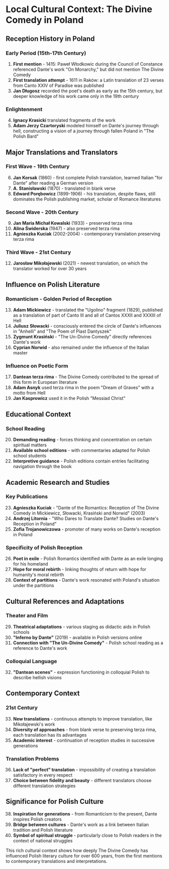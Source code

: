 # Local Cultural Context: The Divine Comedy in Poland

## Reception History in Poland

### Early Period (15th-17th Century)
1. **First mention** - 1415: Paweł Włodkowic during the Council of Constance referenced Dante's work "On Monarchy," but did not mention The Divine Comedy
2. **First translation attempt** - 1611 in Raków: a Latin translation of 23 verses from Canto XXIV of Paradise was published
3. **Jan Długosz** recorded the poet's death as early as the 15th century, but deeper knowledge of his work came only in the 19th century

### Enlightenment
4. **Ignacy Krasicki** translated fragments of the work
5. **Adam Jerzy Czartoryski** modeled himself on Dante's journey through hell, constructing a vision of a journey through fallen Poland in "The Polish Bard"

## Major Translations and Translators

### First Wave - 19th Century
6. **Jan Korsak** (1860) - first complete Polish translation, learned Italian "for Dante" after reading a German version
7. **A. Stanisławski** (1870) - translated in blank verse
8. **Edward Porębowicz** (1899-1906) - his translation, despite flaws, still dominates the Polish publishing market, scholar of Romance literatures

### Second Wave - 20th Century
9. **Jan Maria Michał Kowalski** (1933) - preserved terza rima
10. **Alina Świderska** (1947) - also preserved terza rima
11. **Agnieszka Kuciak** (2002-2004) - contemporary translation preserving terza rima

### Third Wave - 21st Century
12. **Jarosław Mikołajewski** (2021) - newest translation, on which the translator worked for over 30 years

## Influence on Polish Literature

### Romanticism - Golden Period of Reception
13. **Adam Mickiewicz** - translated the "Ugolino" fragment (1829), published as a translation of part of Canto III and all of Cantos XXXII and XXXIII of Hell
14. **Juliusz Słowacki** - consciously entered the circle of Dante's influences in "Anhelli" and "The Poem of Piast Dantyszek"
15. **Zygmunt Krasiński** - "The Un-Divine Comedy" directly references Dante's work
16. **Cyprian Norwid** - also remained under the influence of the Italian master

### Influence on Poetic Form
17. **Dantean terza rima** - The Divine Comedy contributed to the spread of this form in European literature
18. **Adam Asnyk** used terza rima in the poem "Dream of Graves" with a motto from Hell
19. **Jan Kasprowicz** used it in the Polish "Messiad Christ"

## Educational Context

### School Reading
20. **Demanding reading** - forces thinking and concentration on certain spiritual matters
21. **Available school editions** - with commentaries adapted for Polish school students
22. **Interpretive guidance** - Polish editions contain entries facilitating navigation through the book

## Academic Research and Studies

### Key Publications
23. **Agnieszka Kuciak** - "Dante of the Romantics: Reception of The Divine Comedy in Mickiewicz, Słowacki, Krasiński and Norwid" (2003)
24. **Andrzej Litornia** - "Who Dares to Translate Dante? Studies on Dante's Reception in Poland"
25. **Zofia Trojanowiczowa** - promoter of many works on Dante's reception in Poland

### Specificity of Polish Reception
26. **Poet in exile** - Polish Romantics identified with Dante as an exile longing for his homeland
27. **Hope for moral rebirth** - linking thoughts of return with hope for humanity's moral rebirth
28. **Context of partitions** - Dante's work resonated with Poland's situation under the partitions

## Cultural References and Adaptations

### Theater and Film
29. **Theatrical adaptations** - various staging as didactic aids in Polish schools
30. **"Inferno by Dante"** (2019) - available in Polish versions online
31. **Connection with "The Un-Divine Comedy"** - Polish school reading as a reference to Dante's work

### Colloquial Language
32. **"Dantean scenes"** - expression functioning in colloquial Polish to describe hellish visions

## Contemporary Context

### 21st Century
33. **New translations** - continuous attempts to improve translation, like Mikołajewski's work
34. **Diversity of approaches** - from blank verse to preserving terza rima, each translation has its advantages
35. **Academic interest** - continuation of reception studies in successive generations

### Translation Problems
36. **Lack of "perfect" translation** - impossibility of creating a translation satisfactory in every respect
37. **Choice between fidelity and beauty** - different translators choose different translation strategies

## Significance for Polish Culture

38. **Inspiration for generations** - from Romanticism to the present, Dante inspires Polish creators
39. **Bridge between cultures** - Dante's work as a link between Italian tradition and Polish literature
40. **Symbol of spiritual struggle** - particularly close to Polish readers in the context of national struggles

This rich cultural context shows how deeply The Divine Comedy has influenced Polish literary culture for over 600 years, from the first mentions to contemporary translations and interpretations.